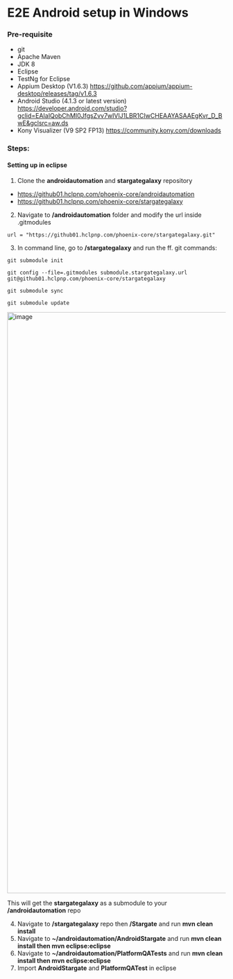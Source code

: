 # E2E Android setup in Windows

### Pre-requisite
  - git
  - Apache Maven
  - JDK 8
  - Eclipse
  - TestNg for Eclipse
  - Appium Desktop (V1.6.3) https://github.com/appium/appium-desktop/releases/tag/v1.6.3
  - Android Studio (4.1.3 or latest version) https://developer.android.com/studio?gclid=EAIaIQobChMI0JfgsZvv7wIVlJ1LBR1CIwCHEAAYASAAEgKvr_D_BwE&gclsrc=aw.ds
  - Kony Visualizer (V9 SP2 FP13) https://community.kony.com/downloads

### Steps:
#### Setting up in eclipse
1. Clone the **androidautomation** and **stargategalaxy** repository
  - https://github01.hclpnp.com/phoenix-core/androidautomation
  - https://github01.hclpnp.com/phoenix-core/stargategalaxy

2. Navigate to **/androidautomation** folder and modify the url inside .gitmodules
  ```
  url = "https://github01.hclpnp.com/phoenix-core/stargategalaxy.git"
  ```
  
3. In command line, go to **/stargategalaxy** and run the ff. git commands:

  ```
  git submodule init
  ```

  ```
  git config --file=.gitmodules submodule.stargategalaxy.url git@github01.hclpnp.com/phoenix-core/stargategalaxy
  ```

  ```
  git submodule sync
  ```
  
  ```
  git submodule update
  ```
  
  <img width="1341" alt="image" src="https://user-images.githubusercontent.com/56558508/115071595-0b7aba00-9f29-11eb-870a-74b8ae6a8fd6.png">

This will get the **stargategalaxy** as a submodule to your **/androidautomation** repo
  
4. Navigate to **/stargategalaxy** repo then **/Stargate** and run **mvn clean install**
5. Navigate to **~/androidautomation/AndroidStargate** and run **mvn clean install then mvn eclipse:eclipse**
6. Navigate to **~/androidautomation/PlatformQATests** and run **mvn clean install then mvn eclipse:eclipse**
7. Import **AndroidStargate** and **PlatformQATest** in eclipse

